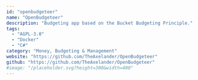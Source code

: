 ```yaml
---
id: "openbudgeteer"
name: "OpenBudgeteer"
description: "Budgeting app based on the Bucket Budgeting Principle."
tags:
  - "AGPL-3.0"
  - "Docker"
  - "C#"
category: "Money, Budgeting & Management"
website: "https://github.com/TheAxelander/OpenBudgeteer"
github: "https://github.com/TheAxelander/OpenBudgeteer"
#image: "/placeholder.svg?height=300&width=400"
---
```


